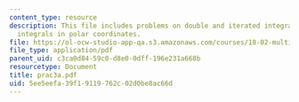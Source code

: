 ```yaml
---
content_type: resource
description: This file includes problems on double and iterated integrals, double
  integrals in polar coordinates.
file: https://ol-ocw-studio-app-qa.s3.amazonaws.com/courses/18-02-multivariable-calculus-spring-2006/5ee5eefa39f19119762c02d0be8ac66d_prac3a.pdf
file_type: application/pdf
parent_uid: c3ca0d84-59c0-d8e0-0dff-196e231a668b
resourcetype: Document
title: prac3a.pdf
uid: 5ee5eefa-39f1-9119-762c-02d0be8ac66d
---
```

